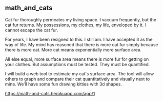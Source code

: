 ## math_and_cats

Cat fur thoroughly permeates my living space. I vacuum frequently, but the cat fur returns. My possessions, my clothes, my life, enveloped by it. I cannot escape the cat fur.

For years, I have been resigned to this. I still am. I have accepted it as the way of life. My mind has reasoned that there is more cat fur simply because there is more cat. More cat means exponentially more surface area. 

All else equal, more surface area means there is more fur for getting on your clothes. But assumptions must be tested. They must be quantified.

I will build a web tool to estimate my cat's surface area. The tool will allow others to graph and compare their cat quantitatively and visually next to mine. We'll have some fun drawing kitties with 3d shapes.

https://math-and-cats.herokuapp.com/app/1
